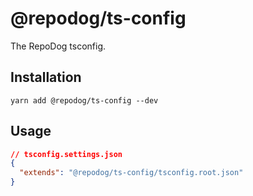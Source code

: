 # @repodog/ts-config

The RepoDog tsconfig.

## Installation

```shell
yarn add @repodog/ts-config --dev
```

## Usage

```json
// tsconfig.settings.json
{
  "extends": "@repodog/ts-config/tsconfig.root.json"
}
```
